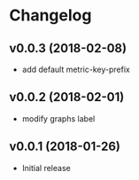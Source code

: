 # Changelog

## v0.0.3 (2018-02-08)

* add default metric-key-prefix

## v0.0.2 (2018-02-01)

* modify graphs label

## v0.0.1 (2018-01-26)

* Initial release
